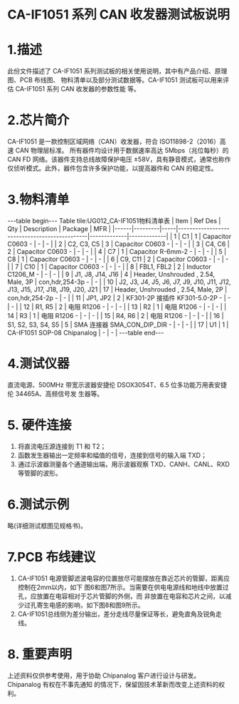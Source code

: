  # CA-IF1051 系列 CAN 收发器测试板说明


#  1.描述
此份文件描述了 CA-IF1051 系列测试板的相关使用说明，其中有产品介绍、原理图、PCB 布线图、
物料清单以及部分测试数据等。CA-IF1051 测试板可以用来评估 CA-IF1051 系列 CAN 收发器的参数性能
等。


# 2.芯片简介
CA-IF1051 是一款控制区域网络（CAN）收发器，符合 ISO11898-2（2016）高速 CAN 物理层标准。
所有器件均设计用于数据速率高达 5Mbps（兆位每秒）的 CAN FD 网络。该器件支持总线故障保护电压
±58V，具有静音模式，通常也称作仅侦听模式。此外，器件包含许多保护功能，以提高器件和 CAN
的稳定性。


# 3.物料清单
---table begin---
Table tile:UG012_CA-IF1051物料清单表
| Item | Ref Des | Qty | Description                                  | Package     | MFR         |
|------|---------|-----|----------------------------------------------|-------------|-------------|
| 1    | C1      | 1   | Capacitor C0603 -                           | -           | -           |
| 2    | C2, C3, C5 | 3   | Capacitor C0603 -                      | -           | -           |
| 3    | C4, C6  | 2   | Capacitor C0603 -                           | -           | -           |
| 4    | C7      | 1   | Capacitor R-6mm-2 -                         | -           | -           |
| 5    | C8      | 1   | Capacitor C0603 -                           | -           | -           |
| 6    | C9, C11 | 2   | Capacitor C0603 -                           | -           | -           |
| 7    | C10     | 1   | Capacitor C0603 -                           | -           | -           |
| 8    | FBL1, FBL2 | 2   | Inductor C1206_M -                      | -           | -           |
| 9    | J1, J8, J14, J16 | 4   | Header, Unshrouded , 2.54, Male, 3P  | con,hdr,254-3p - | -     |
| 10   | J2, J3, J4, J5, J6, J7, J9, J10, J11, J12, J13, J15, J17, J18, J19, J20, J21 | 17 | Header, Unshrouded , 2.54, Male, 2P  | con,hdr,254-2p - | - |
| 11   | JP1, JP2 | 2   | KF301-2P 接插件 KF301-5.0-2P -            | -           | -           |
| 12   | R1, R5  | 2   | 电阻 R1206 -                                 | -           | -           |
| 13   | R2      | 1   | 电阻 R1206 -                                 | -           | -           |
| 14   | R3      | 1   | 电阻 R1206 -                                 | -           | -           |
| 15   | R4, R6  | 2   | 电阻 R1206 -                                 | -           | -           |
| 16   | S1, S2, S3, S4, S5 | 5   | SMA 连接器 SMA_CON_DIP_DIR -            | -           | -           |
| 17   | U1      | 1   | CA-IF1051 SOP-08 Chipanalog                 | -           | -           |
---table end---


#  4.测试仪器
直流电源、500MHz 带宽示波器安捷伦 DSOX3054T、6.5 位多功能万用表安捷伦 34465A、高频信号发
生器等。


# 5. 硬件连接
1. 将直流电压源连接到 T1 和 T2；
2. 函数发生器输出一定频率和幅值的信号，连接到信号的输入端 TXD；
3. 通过示波器测量各个通道输出端，用示波器观察 TXD、CANH、CANL、RXD 等管脚的波形。



# 6.测试示例
略(详细测试框图见规格书)。



# 7.PCB 布线建议
1. CA-IF1051 电源管脚滤波电容的位置放尽可能摆放在靠近芯片的管脚，距离应控制在2mm以内，如下
图6和图7所示。当需要在供电电源线和地线中放置过孔，应放置在电容相对于芯片管脚的外侧，而
非放置在电容和芯片之间，以减少过孔寄生电感的影响，如下图8和图9所示。
2. CA-IF1051总线侧为差分输出，差分走线尽量保证等长，避免直角及锐角走线。




# 8. 重要声明
上述资料仅供参考使用，用于协助 Chipanalog 客户进行设计与研发。Chipanalog 有权在不事先通知
的情况下，保留因技术革新而改变上述资料的权利。

